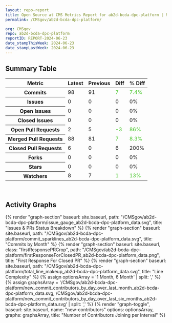 ```yaml
---
layout: repo-report
title: Open Source at CMS Metrics Report for ab2d-bcda-dpc-platform | REPORT-2024-06-23
permalink: /CMSgov/ab2d-bcda-dpc-platform/

org: CMSgov
repo: ab2d-bcda-dpc-platform
reportID: REPORT-2024-06-23
date_stampThisWeek: 2024-06-23
date_stampLastWeek: 2024-06-23
---
```

<div class="summary-table">
  <table class="usa-table usa-table--borderless">
    <h2> Summary Table </h2>
    <thead>
      <tr>
        <th scope="col">Metric</th>
        <th scope="col">Latest</th>
        <th scope="col">Previous</th>
        <th scope="col">Diff</th>
        <th scope="col">% Diff</th>
      </tr>
    </thead>
    <tbody>
      <tr>
        <th scope="row">Commits</th>
        <td>98</td>
        <td>91</td>
        <td style="color: #45c527" >7</td>
        <td style="color: #45c527" >7.4%</td>
      </tr>
      <tr>
        <th scope="row">Issues</th>
        <td>0</td>
        <td>0</td>
        <td style="" >0</td>
        <td style="" >0%</td>
      </tr>
      <tr>
        <th scope="row">Open Issues</th>
        <td>0</td>
        <td>0</td>
        <td style="" >0</td>
        <td style="" >0%</td>
      </tr>
      <tr>
        <th scope="row">Closed Issues</th>
        <td>0</td>
        <td>0</td>
        <td style="" >0</td>
        <td style="" >0%</td>
      </tr>
      <tr>
        <th scope="row">Open Pull Requests</th>
        <td>2</td>
        <td>5</td>
        <td style="color: #45c527" >-3</td>
        <td style="color: #45c527" >86%</td>
      </tr>
      <tr>
        <th scope="row">Merged Pull Requests</th>
        <td>88</td>
        <td>81</td>
        <td style="color: #45c527" >7</td>
        <td style="color: #45c527" >8.3%</td>
      </tr>
      <tr>
        <th scope="row">Closed Pull Requests</th>
        <td>6</td>
        <td>0</td>
        <td style="" >6</td>
        <td style="" >200%</td>
      </tr>
      <tr>
        <th scope="row">Forks</th>
        <td>0</td>
        <td>0</td>
        <td style="" >0</td>
        <td style="" >0%</td>
      </tr>
      <tr>
        <th scope="row">Stars</th>
        <td>0</td>
        <td>0</td>
        <td style="" >0</td>
        <td style="" >0%</td>
      </tr>
      <tr>
        <th scope="row">Watchers</th>
        <td>8</td>
        <td>7</td>
        <td style="color: #45c527" >1</td>
        <td style="color: #45c527" >13%</td>
      </tr>
    </tbody>
  </table>
</div>
<div class="graph-container">
  <br>
  <h2>Activity Graphs</h2>
  <div class="all-graphs">
    <!--- Issues/PRs Status Breakdown Graph -->
    {% render "graph-section"  baseurl: site.baseurl, path: "/CMSgov/ab2d-bcda-dpc-platform/issue_gauge_ab2d-bcda-dpc-platform_data.svg", title: "Issues & PRs Status Breakdown" %}
    <!--- Contributor Activity Line Graph -->
    {% render "graph-section" baseurl: site.baseurl, path: "/CMSgov/ab2d-bcda-dpc-platform/commit_sparklines_ab2d-bcda-dpc-platform_data.svg", title: "Commits by Month" %}
    <!--- First Response For Closed PR Scatterplot -->
    {% render "graph-section" baseurl: site.baseurl, class: "firstResponsePRCrop", path: "/CMSgov/ab2d-bcda-dpc-platform/firstResponseForClosedPR_ab2d-bcda-dpc-platform_data.png", title: "First Response For Closed PR" %}
    <!--- Line Complexity Graphs -->
    {% render "graph-section" baseurl: site.baseurl, path: "/CMSgov/ab2d-bcda-dpc-platform/total_line_makeup_ab2d-bcda-dpc-platform_data.svg", title: "Line Complexity" %}
    <!--- New Commit Contributors by Day over Last Month and Last 6 Months -->
      {% assign optionsArray = '1 Month, 6 Month' | split: ',' %}
      {% assign graphsArray = '/CMSgov/ab2d-bcda-dpc-platform/new_commit_contributors_by_day_over_last_month_ab2d-bcda-dpc-platform_data.svg, /CMSgov/ab2d-bcda-dpc-platform/new_commit_contributors_by_day_over_last_six_months_ab2d-bcda-dpc-platform_data.svg' | split: ',' %}
      {% render "graph-toggle", baseurl: site.baseurl, name: "new-contributors" options: optionsArray, graphs: graphsArray, title: "Number of Contributors Joining per Interval" %}
</div>